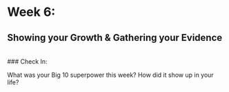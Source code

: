 # Week 6: 
## Showing your Growth & Gathering your Evidence
<br>
### Check In:

What was your Big 10 superpower this week? How did it show up in your life? 
